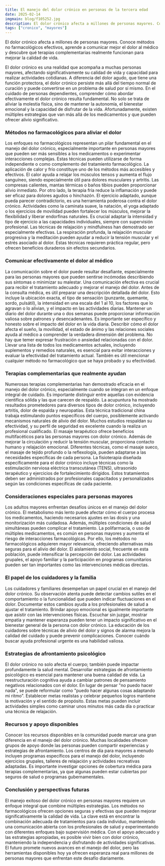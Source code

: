 ```yaml
---
title: El manejo del dolor crónico en personas de la tercera edad
date: 2025-02-14
imgmain: blog/f105252.jpg
description: El dolor crónico afecta a millones de personas mayores. Conoce métodos no farmacológicos efectivos, aprende a comunicar mejor el dolor al médico.
tags: ["cronico", "mayores"]
---
```


El dolor crónico afecta a millones de personas mayores. Conoce métodos no farmacológicos efectivos, aprende a comunicar mejor el dolor al médico y descubre qué terapias complementarias realmente funcionan para mejorar la calidad de vida.

El dolor crónico es una realidad que acompaña a muchas personas mayores, afectando significativamente su calidad de vida y capacidad para realizar actividades cotidianas. A diferencia del dolor agudo, que tiene una función protectora, el dolor crónico persiste más allá del tiempo normal de curación y puede convertirse en un problema de salud por sí mismo.
En el cuidado de personas dependientes, comprender cómo abordar efectivamente el dolor crónico resulta fundamental. No solo se trata de aliviar la molestia física, sino de mantener la autonomía, el bienestar emocional y la capacidad de disfrutar de la vida. Afortunadamente, existen múltiples estrategias que van más allá de los medicamentos y que pueden ofrecer alivio significativo.

### Métodos no farmacológicos para aliviar el dolor

Los enfoques no farmacológicos representan un pilar fundamental en el manejo del dolor crónico, especialmente importante en personas mayores que pueden ser más sensibles a los medicamentos o experimentar interacciones complejas. Estas técnicas pueden utilizarse de forma independiente o como complemento del tratamiento farmacológico.
La aplicación de calor y frío constituye uno de los métodos más accesibles y efectivos. El calor ayuda a relajar los músculos tensos y aumenta el flujo sanguíneo, siendo especialmente útil para dolores musculares y artritis. Las compresas calientes, mantas térmicas o baños tibios pueden proporcionar alivio inmediato. Por otro lado, la terapia fría reduce la inflamación y puede ser eficaz para dolores agudos o hinchazón.
El ejercicio adaptado, aunque pueda parecer contradictorio, es una herramienta poderosa contra el dolor crónico. Actividades como la caminata suave, la natación, el yoga adaptado o los ejercicios de movilidad pueden fortalecer los músculos, mejorar la flexibilidad y liberar endorfinas naturales. Es crucial adaptar la intensidad y tipo de ejercicio a las capacidades individuales, siempre con supervisión profesional.
Las técnicas de relajación y mindfulness han demostrado ser especialmente efectivas. La respiración profunda, la relajación muscular progresiva y la meditación pueden ayudar a reducir la tensión muscular y el estrés asociado al dolor. Estas técnicas requieren práctica regular, pero ofrecen beneficios duraderos sin efectos secundarios.

### Comunicar efectivamente el dolor al médico

La comunicación sobre el dolor puede resultar desafiante, especialmente para las personas mayores que pueden sentirse incómodas describiendo sus síntomas o minimizar su malestar. Una comunicación efectiva es crucial para recibir el tratamiento adecuado y mejorar el manejo del dolor.
Antes de la consulta médica, es útil preparar una descripción detallada del dolor. Esto incluye la ubicación exacta, el tipo de sensación (punzante, quemante, sordo, pulsátil), la intensidad en una escala del 1 al 10, los factores que lo agravan o lo alivian, y el impacto en las actividades diarias. Mantener un diario del dolor durante una o dos semanas puede proporcionar información valiosa sobre patrones y desencadenantes.
Es importante ser específico y honesto sobre el impacto del dolor en la vida diaria. Describir cómo el dolor afecta el sueño, la movilidad, el estado de ánimo y las relaciones sociales ayuda al médico a comprender la verdadera dimensión del problema. No hay que temer expresar frustración o ansiedad relacionadas con el dolor.
Llevar una lista de todos los medicamentos actuales, incluyendo suplementos y remedios naturales, es esencial para evitar interacciones y evaluar la efectividad del tratamiento actual. También es útil mencionar cualquier método no farmacológico que se haya probado y su efectividad.

### Terapias complementarias que realmente ayudan

Numerosas terapias complementarias han demostrado eficacia en el manejo del dolor crónico, especialmente cuando se integran en un enfoque integral de cuidado. Es importante distinguir entre aquellas con evidencia científica sólida y las que carecen de respaldo.
La acupuntura ha mostrado resultados prometedores para diversos tipos de dolor crónico, incluyendo artritis, dolor de espalda y neuropatías. Esta técnica tradicional china trabaja estimulando puntos específicos del cuerpo, posiblemente activando mecanismos naturales de alivio del dolor. Muchos estudios respaldan su efectividad, y su perfil de seguridad es excelente cuando la realiza un profesional cualificado.
El masaje terapéutico ofrece beneficios multifacéticos para las personas mayores con dolor crónico. Además de mejorar la circulación y reducir la tensión muscular, proporciona contacto humano y relajación emocional. Diferentes técnicas, como el masaje sueco, el masaje de tejido profundo o la reflexología, pueden adaptarse a las necesidades específicas de cada persona.
La fisioterapia diseñada específicamente para el dolor crónico incluye técnicas como la estimulación nerviosa eléctrica transcutánea (TENS), ultrasonido terapéutico y ejercicios de fortalecimiento dirigidos. Estos tratamientos deben ser administrados por profesionales capacitados y personalizados según las condiciones específicas de cada paciente.

### Consideraciones especiales para personas mayores

Los adultos mayores enfrentan desafíos únicos en el manejo del dolor crónico. El metabolismo más lento puede afectar cómo el cuerpo procesa los medicamentos, haciendo necesarios ajustes en las dosis y una monitorización más cuidadosa. Además, múltiples condiciones de salud simultáneas pueden complicar el tratamiento.
La polifarmacia, o uso de múltiples medicamentos, es común en personas mayores y aumenta el riesgo de interacciones farmacológicas. Por ello, los métodos no farmacológicos adquieren mayor relevancia, ofreciendo alternativas más seguras para el alivio del dolor.
El aislamiento social, frecuente en esta población, puede intensificar la percepción del dolor. Las actividades grupales, el apoyo familiar y la participación en programas comunitarios pueden ser tan importantes como las intervenciones médicas directas.

### El papel de los cuidadores y la familia

Los cuidadores y familiares desempeñan un papel crucial en el manejo del dolor crónico. Su observación atenta puede detectar cambios sutiles en el comportamiento o la funcionalidad que pueden indicar fluctuaciones en el dolor. Documentar estos cambios ayuda a los profesionales de salud a ajustar el tratamiento.
Brindar apoyo emocional es igualmente importante que asistir con las intervenciones físicas. Escuchar sin juzgar, mostrar empatía y mantener esperanza pueden tener un impacto significativo en el bienestar general de la persona con dolor crónico.
La educación de los cuidadores sobre técnicas de alivio del dolor y signos de alarma mejora la calidad del cuidado y puede prevenir complicaciones. Conocer cuándo buscar ayuda profesional urgente es una habilidad valiosa.

### Estrategias de afrontamiento psicológico

El dolor crónico no solo afecta el cuerpo; también puede impactar profundamente la salud mental. Desarrollar estrategias de afrontamiento psicológico es esencial para mantener una buena calidad de vida.
La reestructuración cognitiva ayuda a cambiar patrones de pensamiento negativos relacionados con el dolor. En lugar de pensar "no puedo hacer nada", se puede reformular como "puedo hacer algunas cosas adaptando mi ritmo".
Establecer metas realistas y celebrar pequeños logros mantiene la motivación y el sentido de propósito. Estas metas pueden incluir actividades simples como caminar unos minutos más cada día o practicar una técnica de relajación.

### Recursos y apoyo disponibles

Conocer los recursos disponibles en la comunidad puede marcar una gran diferencia en el manejo del dolor crónico. Muchas localidades ofrecen grupos de apoyo donde las personas pueden compartir experiencias y estrategias de afrontamiento.
Los centros de día para mayores a menudo incluyen programas específicos para el manejo del dolor, incluyendo ejercicios grupales, talleres de relajación y actividades recreativas adaptadas.
Es importante investigar opciones de cobertura médica para terapias complementarias, ya que algunas pueden estar cubiertas por seguros de salud o programas gubernamentales.

### Conclusión y perspectivas futuras

El manejo exitoso del dolor crónico en personas mayores requiere un enfoque integral que combine múltiples estrategias. Los métodos no farmacológicos ofrecen opciones seguras y efectivas que pueden mejorar significativamente la calidad de vida.
La clave está en encontrar la combinación adecuada de tratamientos para cada individuo, manteniendo una comunicación abierta con los profesionales de salud y experimentando con diferentes enfoques bajo supervisión médica.
Con el apoyo adecuado y las estrategias apropiadas, es posible vivir bien con dolor crónico, manteniendo la independencia y disfrutando de actividades significativas. El futuro promete nuevos avances en el manejo del dolor, pero las herramientas disponibles hoy ya ofrecen esperanza real para millones de personas mayores que enfrentan este desafío diariamente.
